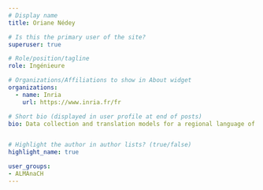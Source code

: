 ```yaml
---
# Display name
title: Oriane Nédey

# Is this the primary user of the site?
superuser: true

# Role/position/tagline
role: Ingénieure

# Organizations/Affiliations to show in About widget
organizations:
  - name: Inria
    url: https://www.inria.fr/fr

# Short bio (displayed in user profile at end of posts)
bio: Data collection and translation models for a regional language of France


# Highlight the author in author lists? (true/false)
highlight_name: true

user_groups:
- ALMAnaCH
---
```

